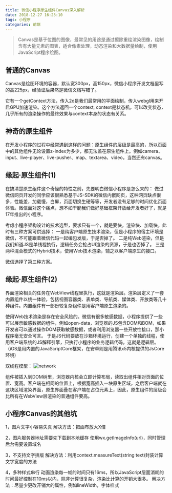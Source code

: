 ```yaml
---
title: 微信小程序原生组件Canvas深入解析
date: 2018-12-27 16:23:10
tags: 小程序
categories: 前端
---
```


> Canvas是基于位图的图像，最常见的用途是通过擦除重绘渲染图像，绘制含有大量元素的图表，适合像素处理，动态渲染和大数据量绘制，使用JavaScript程序绘图。

## 普通的Canvas
Canvas是绘图环境的容器，默认宽300px，高150px，微信小程序开发文档里写的高225px，经验证后果然是微信文档写错了。

它有一个getContext方法，传入2d是我们最常用的平面绘制，传入webgl用来开启GPU加速渲染。这个方法返回一个context, context是状态机，可以改变状态，几乎所有的渲染操作的最终效果与context本身的状态有关系。

## 神奇的原生组件
在开发小程序的过程中经常遇到这样的问题：原生组件的层级是最高的，所以页面中的其他组件无论设置z-index为多少，都无法盖在原生组件上。例如camera、input、live-player、live-pusher、map、textarea、video，当然还有canvas。

## 缘起·原生组件(1)
在搞清楚原生组件这个奇怪的特性之前，先要明白微信小程序是怎么来的：
做过微信网页开发的同学应该很熟悉基于JS-SDK的微信内嵌网页，这种网页缺点很多，性能差，加载慢，白屏，页面切换生硬等等，开发者没有足够的时间优化页面体验。微信面对这个痛点，想不如干脆我们做好基础框架开放给开发者好了，就是17年推出的小程序。
<!-- more -->
考虑小程序架构设计的技术选型，要求只有一个，就是要快，渲染快、加载快。此时有三种方案可供选择：
一是纯客户端原生技术渲染，但是小程序的宿主环境是微信，不可能跟着微信代码一起编包发版，于是否掉了。
二是纯Web渲染，但是我们知道JS是单线程执行，逻辑任务会抢占UI渲染的资源，于是也否掉了。
三是两种混合模式的Hybrid技术，使用Web技术渲染，辅之以客户端原生的接口。

微信选择了第三种方案。

## 缘起·原生组件(2)
界面渲染相关的任务在WebView线程里执行，这就是渲染层。渲染层定义了一套内置组件以统一体验，包括视图容器类、表单类、导航类、媒体类、开放类等几十种组件。内置组件有一部份较复杂组件是用客户端原生渲染的。

使用Web技术渲染是存在安全风险的。微信有很多敏感数据，小程序提供了一些可以展示敏感数据的组件，例如open-data，浏览器的JS包含DOM和BOM，如果开发者可以通过操作DOM获取敏感数据，或者利用浏览器一些开放性接口，那小程序毫无安全可言。
于是JS代码要放在沙箱环境运行，创建一个单独的线程，使用客户端系统的JS解释引擎，只执行小程序的业务逻辑代码，这就是逻辑层。（iOS是用内置的JavaScriptCore框架，在安卓则是用腾讯x5内核提供的JsCore环境)

双线程模型：
![network](/images/wechat.png)

组件被插入到DOM树里，浏览器内核会立即计算布局，读取出组件相对页面的位置、宽高。客户端在相同的位置上，根据宽高插入一块原生区域，之后客户端就在这块区域渲染界面，原生界面叠在客户端在占位元素上，因此，原生组件的层级会比所有在WebView层渲染的普通组件要高。

## 小程序Canvas的其他坑
1，图片文字小容易失真
解决方法：把画布放大X倍

2，图片服务器地址需要先下载到本地缓存
使用wx.getImageInfo(url)，同时管理后台需要设置域名

3，不支持文字排版
解决方法：利用context.measureText(string text)封装计算文字宽度的方法

4，多种样式串行
动画渲染每一帧的时间只有16ms，所以JavaScript层面消耗的时间最好控制在10ms以内，除非计算很复杂，渲染比计算的开销大很多。
解决方法：尽量少更改开销大的属性，例如lineWidth，字体样式
